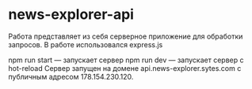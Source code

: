 # news-explorer-api

Работа представляет из себя серверное приложение для обработки запросов. В работе использовался express.js

npm run start — запускает сервер npm run dev — запускает сервер с hot-reload Сервер запущен на домене api.news-explorer.sytes.com с публичным адресом 178.154.230.120. 
